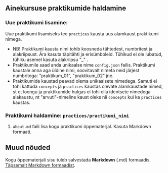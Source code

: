 ## Ainekursuse praktikumide haldamine

### Uue praktikumi lisamine:

Uue praktikumi lisamiseks tee `practices` kausta uus alamkaust praktikumi nimega. <br />
- NB! Praktikumi kausta nimi tohib koosneda tähtedest, numbritest ja alakriipsust. Ära kasuta täpitähti ja erisümboleid. Tühikud ei ole lubatud, tühiku asemel kasuta alakriipsu "_" . <br />
- Praktikumile saad anda unikaalse nime `config.json` failis. Praktikumi kaustale anna aga üldine nimi, soovitavalt nimeta neid järjest numbritega: "praktikum_01", "praktikum_02" jne.
- Praktikumide kaustad peavad olema unikaalsete nimedega. Samuti ei tohi kattuda `concepts` ja `practices` kaustas olevate alamkaustade nimed, st et loengu ja praktikumide hulgas ei tohi olla identsete nimedega alakaustu, nt  "arvuti"-nimeline kaust oleks nii `concepts` kui ka `practices` kaustas.

### Praktikumi haldamine: `practices/practikumi_nimi`
1) `about.md` faili lisa kogu praktikumi õppematerjal. Kasuta Markdown formaati. <br />

## Muud nõuded

Kogu õppematerjali sisu tuleb salvestada **Markdown** (.md) formaadis. [Täpsemalt Markdown formaadist](https://github.com/tluhk/HK_Programmeerimine-II#muud-nõuded).
    
    
    
    
    
